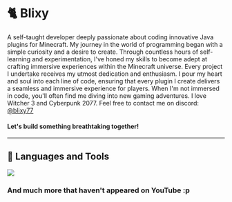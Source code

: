 # 🐈 Blixy

A self-taught developer deeply passionate about coding innovative Java plugins for Minecraft. My journey in the world of programming began with a simple curiosity and a desire to create. Through countless hours of self-learning and experimentation, I've honed my skills to become adept at crafting immersive experiences within the Minecraft universe. Every project I undertake receives my utmost dedication and enthusiasm. I pour my heart and soul into each line of code, ensuring that every plugin I create delivers a seamless and immersive experience for players. When I'm not immersed in code, you'll often find me diving into new gaming adventures. I love Witcher 3 and Cyberpunk 2077. Feel free to contact me on discord: [@blixy77](https://discord.com/users/1022880590950846525)



#### Let's build something breathtaking together!

---
## 🧰 Languages and Tools
<p align="left"> 
  <img src="https://skillicons.dev/icons?i=idea,vscode,discord,java,gradle,git,github,mongodb,mysql,sqlite,windows" />
</p>

<!-- BEGIN YOUTUBE-CARDS -->
<!-- END YOUTUBE-CARDS -->

<!-- ## 📺 Portfolio

<div align="left"> 
  <a href="https://www.youtube.com/watch?v=yZUP3IqHTKQ"> <img src="https://github.com/user-attachments/assets/3ac61123-8cc2-41ab-835d-a81df83f3e6f" width=250px height=220px></a>
  <a href="https://www.youtube.com/watch?v=vH7UU9GEyRc"> <img src="https://github.com/user-attachments/assets/9b177b82-1641-49d3-9e98-32872cfcee80" width=250px height=220px></a>
  <a href="https://www.youtube.com/watch?v=6qSw_GtEE2g"> <img src="https://github.com/user-attachments/assets/14fa5b06-228a-4c96-b83e-9256dfd85928" width=250px height=220px></a>
  <a href="https://www.youtube.com/watch?v=RozktN8FdbY"> <img src="https://github.com/user-attachments/assets/1c827e28-a792-4efe-8488-6021aedc0a1f" width=250px height=220px></a>
  <a href="https://www.youtube.com/watch?v=xJqaqq9l74Y"> <img src="https://github.com/user-attachments/assets/d1385d00-1d8a-48d4-98ba-e0da7e24a0f1" width=250px height=220px></a>
  <a href="https://www.youtube.com/watch?v=YbPdupofMas"> <img src="https://github.com/user-attachments/assets/e3e13a5e-6d93-4041-9f7e-01fe772d8efd" width=250px height=220px></a>
  <a href="https://www.youtube.com/watch?v=JTW9FvkqQjc"> <img src="https://github.com/user-attachments/assets/b21ca5a9-5da7-4016-bc73-9ff3625efc32" width=250px height=220px></a>
  <a href="https://www.youtube.com/watch?v=R-ex5iO_lFo"> <img src="https://github.com/user-attachments/assets/3ebd7f4e-a9b8-4dab-8d5d-55d0988157c3" width=250px height=220px></a>
  <a href="https://www.youtube.com/watch?v=td54IJHa_ko"> <img src="https://github.com/user-attachments/assets/c7a70d9d-9f2d-4d5e-ac99-c22be8f98c93" width=250px height=220px></a>
</div> -->

### And much more that haven't appeared on YouTube :p
